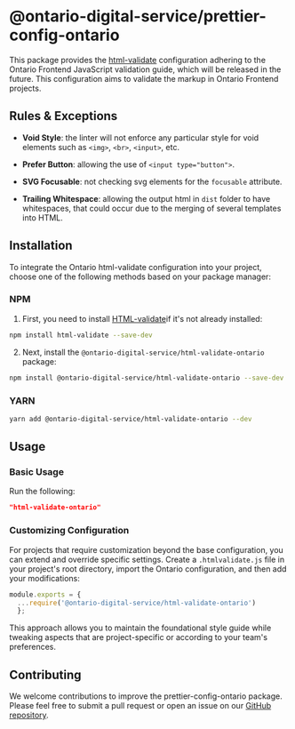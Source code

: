 # @ontario-digital-service/prettier-config-ontario

This package provides the [html-validate](https://html-validate.org) configuration adhering to the Ontario Frontend JavaScript validation guide, which will be released in the future. This configuration aims to validate the markup in Ontario Frontend projects.

## Rules & Exceptions

- **Void Style**: the linter will not enforce any particular style for void elements such as `<img>`, `<br>`, `<input>`, etc.

- **Prefer Button**: allowing the use of `<input type="button">`.

- **SVG Focusable**: not checking svg elements for the `focusable` attribute.

- **Trailing Whitespace**: allowing the output html in `dist` folder to have whitespaces, that could occur due to the merging of several templates into HTML.

## Installation

To integrate the Ontario html-validate configuration into your project, choose one of the following methods based on your package manager:

### NPM

1. First, you need to install [HTML-validate](https://html-validate.org)if it's not already installed:

```sh
npm install html-validate --save-dev
```

2. Next, install the `@ontario-digital-service/html-validate-ontario` package:

```sh
npm install @ontario-digital-service/html-validate-ontario --save-dev
```

### YARN

```sh
yarn add @ontario-digital-service/html-validate-ontario --dev
```

## Usage

### Basic Usage

Run the following:

```json
"html-validate-ontario"
```

### Customizing Configuration

For projects that require customization beyond the base configuration, you can extend and override specific settings. Create a `.htmlvalidate.js` file in your project's root directory, import the Ontario configuration, and then add your modifications:

```javascript
module.exports = {
  ...require('@ontario-digital-service/html-validate-ontario')
  };
```

This approach allows you to maintain the foundational style guide while tweaking aspects that are project-specific or according to your team's preferences.

## Contributing

We welcome contributions to improve the prettier-config-ontario package. Please feel free to submit a pull request or open an issue on our [GitHub repository](https://github.com/syed-ods/html-validate-ontario).